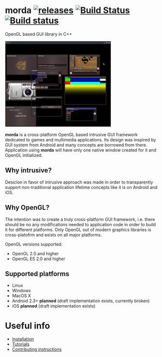 # morda [![releases](https://img.shields.io/github/tag/igagis/morda.svg)](https://github.com/igagis/morda/releases) [![Build Status](https://travis-ci.org/igagis/morda.svg?branch=master)](https://travis-ci.org/igagis/morda) [![Build status](https://ci.appveyor.com/api/projects/status/vnce10b7pqgfvfug/branch/master?svg=true)](https://ci.appveyor.com/project/igagis/morda/branch/master)


OpenGL based GUI library in C++

[![Screenshot](wiki/images/screenshot2_thumbnail.png)](https://raw.githubusercontent.com/igagis/morda/master/wiki/images/screenshot2.png)

**morda** is a cross-platform OpenGL based intrusive GUI framework dedicated to games and multimedia applications. Its design was inspired by GUI system from Android and many concepts are borrowed from there. Application using **morda** will have only one native window created for it and OpenGL initialized.

## Why intrusive?
Desicion in favor of intrusive approach was made in order to transparently support non-traditional application lifetime concepts like it is on Android and iOS.

## Why OpenGL?
The intention was to create a truly cross-platform GUI framework, i.e. there should be no any modifications needed to application code in order to build it for different platforms. Only OpenGL out of modern graphics libraries is cross-platofrm and exists on all major platforms.

OpenGL versions supported:
  * OpenGL 2.0 and higher
  * OpenGL ES 2.0 and higher

## Supported platforms
  * Linux
  * Windows
  * MacOS X
  * Android 2.3+ **planned** (draft implementation exists, currently broken)
  * iOS **planned** (draft implementation exists)

# Useful info
  * [Installation](wiki/Installation.adoc)
  * [Tutorials](wiki/Tutorials.adoc)
  * [Contributing instructions](wiki/Contributing.adoc)
